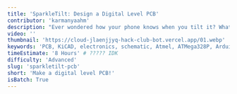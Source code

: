 ```yaml
---
title: 'SparkleTilt: Design a Digital Level PCB'
contributor: 'karmanyaahm'
description: "Ever wondered how your phone knows when you tilt it? What makes an Arduino tick? With this jam, you'll level up your circuit skills by building your own Arduino-compatible level PCB! You can use it to measure angles, decorate your room, or do anything you can with an Arduino!"
video: ''
thumbnail: 'https://cloud-jlaenjjyq-hack-club-bot.vercel.app/01.webp'
keywords: 'PCB, KiCAD, electronics, schematic, Atmel, ATMega328P, Arduino, microcontroller, circuit'
timeEstimate: '8 Hours' # ????? IDK
difficulty: 'Advanced'
slug: 'sparkletilt-pcb'
short: 'Make a digital level PCB!'
isBatch: True
---
```

